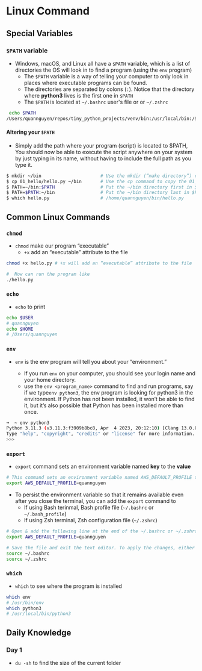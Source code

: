 # Linux Command

## Special Variables

### `$PATH` variable

- Windows, macOS, and Linux all have a `$PATH` variable, which is a list of directories the OS will look in to find a program (using the `env` program)
  - The `$PATH` variable is a way of telling your computer to only look in places where executable programs can be found.
  - The directories are separated by colons (`:`). Notice that the directory where **python3** lives is the first one in `$PATH`
  - The `$PATH`  is located at `~/.bashrc` user's file or or `~/.zshrc`

```bash
 echo $PATH
/Users/quannguyen/repos/tiny_python_projects/venv/bin:/usr/local/bin:/System/Cryptexes/App/usr/bin:/usr/bin:/bin:/usr/sbin:/sbin:/Library/Apple/usr/bin:/Applications/Visual Studio Code.app/Contents/Resources/app/bin:/Applications/Visual Studio Code.app/Contents/Resources/app/bin
```

#### Altering your `$PATH`

- Simply add the path where your program (script) is located to $PATH, You should now be able to execute the script anywhere on your system by just typing in its name, without having to include the full path as you type it.

```bash
$ mkdir ~/bin                      # Use the mkdir (“make directory”) command to create ~/bin.
$ cp 01_hello/hello.py ~/bin       # Use the cp command to copy the 01_hello/hello.py program to the ~/bin directory.
$ PATH=~/bin:$PATH                 # Put the ~/bin directory first in $PATH.
$ PATH=$PATH:~/bin                 # Put the ~/bin directory last in $PATH.
$ which hello.py                   # /home/quannguyen/bin/hello.py

```

## Common Linux Commands
###  `chmod`
- `chmod` make our program “executable”
  - `+x` add an “executable” attribute to the file

```bash
chmod +x hello.py # +x will add an “executable” attribute to the file

#  Now can run the program like
./hello.py
```
###  `echo`
- `echo` to print

```bash
echo $USER
# quannguyen
echo $HOME
# /Users/quannguyen
```
###  `env`
- `env` is the env program will tell you about your “environment.”

  - If you run `env` on your computer, you should see your login name and your home directory.
  - use the `env <program_name>` command to find and run programs, say if we type`env python3`, the env program is looking for python3 in the environment. If Python has not been installed, it won’t be able to find it, but it’s also possible that Python has been installed more than once.
```bash
➜  ~ env python3
Python 3.11.3 (v3.11.3:f3909b8bc8, Apr  4 2023, 20:12:10) [Clang 13.0.0 (clang-1300.0.29.30)] on darwin
Type "help", "copyright", "credits" or "license" for more information.
>>>
```
### `export`
- `export` command sets an environment variable named **key** to the **value** 
```bash
# This command sets an environment variable named AWS_DEFAULT_PROFILE to the value quannguyen.
export AWS_DEFAULT_PROFILE=quannguyen
```
- To persist the environment variable so that it remains available even after you close the terminal, you can add the `export` command to
  - If using Bash terinmal, Bash profile file (`~/.bashrc` or `~/.bash_profile`)
  - If using Zsh terminal, Zsh configuration file (`~/.zshrc`)
```bash
# Open & add the following line at the end of the ~/.bashrc or ~/.zshrc file
export AWS_DEFAULT_PROFILE=quannguyen

# Save the file and exit the text editor. To apply the changes, either open a new terminal session or run the following command to reload the profile:
source ~/.bashrc
source ~/.zshrc
```

###  `which`
- `which` to see where the program is installed

```bash
which env
# /usr/bin/env
which python3
# /usr/local/bin/python3
```
## Daily Knowledge
### Day 1

- `du -sh` to find the size of the current folder
